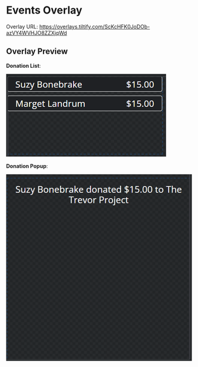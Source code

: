 # Events Overlay

Overlay URL: https://overlays.tiltify.com/ScKcHFK0JoDOb-azVY4WVHJO8ZZXjqWd

## Overlay Preview

**Donation List**:

![](./events_list_overlay_preview.png)

**Donation Popup**:

![](./events_popup_overlay_preview.png)
